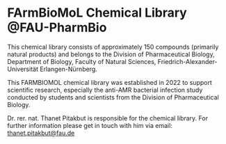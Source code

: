 # FArmBioMoL Chemical Library @FAU-PharmBio

This chemical library consists of approximately 150 compounds (primarily natural products) and belongs to the Division of Pharmaceutical Biology, Department of Biology, Faculty of Natural Sciences, Friedrich-Alexander-Universität Erlangen-Nürnberg.

This FARMBIOMOL chemical library was established in 2022 to support scientific research, especially the anti-AMR bacterial infection study conducted by students and scientists from the Division of Pharmaceutical Biology.

Dr. rer. nat. Thanet Pitakbut is responsible for the chemical library.
For further information please get in touch with him via email: thanet.pitakbut@fau.de
